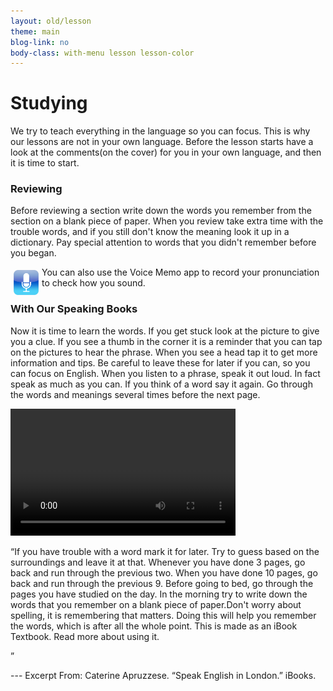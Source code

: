 ```yaml
---
layout: old/lesson
theme: main
blog-link: no
body-class: with-menu lesson lesson-color
---
```


Studying
========

We try to teach everything in the language so you can focus. 
This is why our lessons are not in your own language.
Before the lesson starts have a look at the comments(on the cover) for you in your own language, and then it is time to start.


### Reviewing

Before reviewing a section write down the words you remember from the section on a blank piece of paper.
When you review take extra time with the trouble words, and if you still don't know the meaning look it up in a dictionary. <link>
Pay special attention to words that you didn't remember before you began.

<img width="40" alt="Voice Memo" src="../../images/voice-memo.png" style="float:left;padding: 5px;">
You can also use the Voice Memo app  to record your pronunciation to check how you sound.


### With Our Speaking Books

Now it is time to learn the words.
If you get stuck look at the picture to give you a clue. 
If you see a thumb in the corner it is a reminder that you can tap on the pictures to hear the phrase. 
When you see a head tap it to get more information and tips. 
Be careful to leave these for later if you can, so you can focus on English.
When you listen to a phrase, speak it out loud. 
In fact speak as much as you can. 
If you think of a word say it again.
Go through the words and meanings several times before the next page.


<video width="360" height="203" id="player1" src="/assets/first-lessn.m4v" type="video/mp4" controls="controls"></video>

“If you have trouble with a word mark it for later. Try to guess based on the surroundings and leave it at that.
Whenever you have done 3 pages, go back and run through the previous two.
When you have done 10 pages, go back and run through the previous 9.
Before going to bed, go through the pages you have studied on the day.
In the morning try to write down the words that you remember on a blank piece of paper.Don't worry about spelling, it is remembering that matters.
Doing this will help you remember the words, which is after all the whole point.
This is made as an iBook Textbook. Read more about using it.


”


--- Excerpt From: Caterine Apruzzese. 
	“Speak English in London.” iBooks. 
